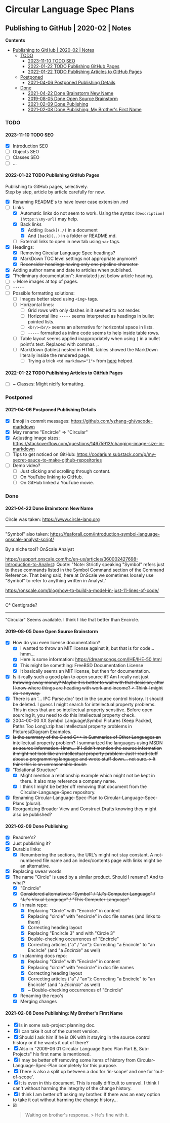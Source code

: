 Circular Language Spec Plans
============================

Publishing to GitHub | 2020-02 | Notes
--------------------------------------

__Contents__

- [Publishing to GitHub | 2020-02 | Notes](#publishing-to-github--2020-02--notes)
    - [TODO](#todo)
        - [2023-11-10 TODO SEO](#2023-11-10-todo-seo)
        - [2022-01-22 TODO Publishing GitHub Pages](#2022-01-22-todo-publishing-github-pages)
        - [2022-01-22 TODO Publishing Articles to GitHub Pages](#2022-01-22-todo-publishing-articles-to-github-pages)
    - [Postponed](#postponed)
        - [2021-04-06 Postponed Publishing Details](#2021-04-06-postponed-publishing-details)
    - [Done](#done)
        - [2021-04-22 Done Brainstorm New Name](#2021-04-22-done-brainstorm-new-name)
        - [2019-08-05 Done Open Source Brainstorm](#2019-08-05-done-open-source-brainstorm)
        - [2021-02-09 Done Publishing](#2021-02-09-done-publishing)
        - [2021-02-08 Done Publishing: My Brother's First Name](#2021-02-08-done-publishing-my-brothers-first-name)

### TODO

#### 2023-11-10 TODO SEO

- [x] Introduction SEO
- [ ] Objects SEO
- [ ] Classes SEO
- [ ] ...

#### 2022-01-22 TODO Publishing GitHub Pages

Publishing to GitHub pages, selectively.  
Step by step, article by article carefully for now.

- [x] Renaming README's to have lower case extension .md
- [ ] Links
    - [x] Automatic links do not seem to work. Using the syntax `[Description](https:\\my-url)` may help.
    - [x] Back links
        - [x] Adding `[back](./)` in a document
        - [x] And `[back](..)` in a folder or README.md.
    - [ ] External links to open in new tab using `<a>` tags.
- [x] Headings:
    - [x] Removing Circular Language Spec headings?
    - [x] MarkDown TOC level settings not appropriate anymore?
    - [x] ~~Reconsider headings having only one pipeline character.~~
- [x] Adding author name and date to articles when published.
- [x] "Preliminary documentation": Annotated just below article heading.
- [ ] ~ More images at top of pages.
- [ ] `-----`
- [ ] Possible formatting solutions:
    - [ ] Images better sized using `<img>` tags.
    - [ ] Horizontal lines:
        - [ ] Grid rows with only dashes in it seemed to not render.
        - [ ] Horizontal line `-----` seems interpreted as headings in bullet pointed lists.
        - [ ] `<br/><br/>` seems an alternative for horizontal space in lists.
        - [ ] `-----` formatted as inline code seems to help inside table rows.
    - [ ] Table layout seems applied inappropriately when using `|` in a bullet point's text. Replaced with commas `,`.
    - [ ] MarkDown (tables) nested in HTML tables showed the MarkDown literally inside the rendered page.
        - [ ] Trying a trick `<td markdown="1">` from <a href="https://stackoverflow.com/questions/15917463/embedding-markdown-in-jekyll-html" target="_blank">here</a> helped.

#### 2022-01-22 TODO Publishing Articles to GitHub Pages

- [ ] ~ Classes: Might nicify formatting.

### Postponed

#### 2021-04-06 Postponed Publishing Details

- [x] Emoji in commit messages: https://github.com/yzhang-gh/vscode-markdown
- [x] May rename "Encircle" => "Circular"
- [x] Adjusting image sizes: https://stackoverflow.com/questions/14675913/changing-image-size-in-markdown
- [ ] Tips to get noticed on GitHub: https://codarium.substack.com/p/my-secret-sauce-to-make-github-repositories
- [ ] Demo video?
    - [ ] Just clicking and scrolling through content.
    - [ ] On YouTube linking to GitHub.
    - [ ] On GitHub linked a YouTube movie.

### Done

#### 2021-04-22 Done Brainstorm New Name

Circle was taken:
https://www.circle-lang.org

-----

"Symbol" also taken:
https://feaforall.com/introduction-symbol-language-onscale-analyst-script/

By a niche tool?
OnScale Analyst

https://support.onscale.com/hc/en-us/articles/360002427698-Introduction-to-Analyst:
Quote: "Note: Strictly speaking "Symbol" refers just to those commands listed in the Symbol Command section of the Command Reference. That being said, here at OnScale we sometimes loosely use "Symbol" to refer to anything written in Analyst."

https://onscale.com/blog/how-to-build-a-model-in-just-11-lines-of-code/

-----

C°
Centigrade?

-----

"Circular"
Seems available.
I think I like that better than Encircle.

#### 2019-08-05 Done Open Source Brainstorm

- [x] How do you even license documentation?
    - [x] I wanted to throw an MIT license against it, but that is for code... hmm...
    - [x] Here is some information: <https://dreamsongs.com/IHE/IHE-50.html> 
    - [x] This might be something: FreeBSD Documentation License
    - [x] It basically seems an MIT license, but then for documentation.
- [x] ~~Is it really such a good plan to open source it? Am I really not just throwing away money? Maybe it is better to wait with that decision, after I know where things are heading with work and income? > Think I might do it anyway.~~
- [x] There is an '... IPC Parse.doc' text in the source control history. It should be deleted. I guess I might search for intellectual property problems. This in docs that are so intellectual property sensitive. Before open sourcing it, you need to do this intellectual property check.
- [x] 2004-00-00 XX    Symbol Language\Symbol Pictures (Keep Packed, Paths Too Long).zip has intellectual property problems in Pictures\Diagram Examples.
- [x] ~~Is the summary of the C and C++ in Summaries of Other Languages an intellectual property problem? I summarized the languages using MSDN as source information. Hmm... If I didn't mention the source information it might not look like an intellectual property problem. Just I read stuff about a programming language and wrote stuff down... not sure. > It think this is an unreasonable doubt.~~
- [x] "Relational Structure"
    - [x] Might mention a relationship example which might not be kept in there. It also may reference a company name.
    - [x] I think I might be better off removing that document from the Circular-Language-Spec repository.
- [x] Renaming Circular-Language-Spec-Plan to Circular-Language-Spec-Plans (plural).
- [x] Reorganizing Broader View and Construct Drafts knowing they might also be published?

#### 2021-02-09 Done Publishing

- [x] Readme's?
- [x] Just publishing it?
- [x] Durable links:
    - [x] Renumbering the sections, the URL's might not stay constant. A not-numbered file name and an index/contents page with links might be an alternative.
- [x] Replacing swear words
- [x] The name "Circle" is used by a similar product. Should I rename? And to what?
    - [x] "Encircle"
    - [x] ~~Considered alternatives: "Symbol" / "JJ's Computer Language" / "JJ's Visual Language" / "This Computer Language".~~
    - [x] In main repo:
        - [x] Replacing "Circle" with "Encircle" in content
        - [x] Replacing "circle" with "encircle" in doc file names (and links to them)
        - [X] Correcting heading layout
        - [x] Replacing "Encircle 3" and with "Circle 3"
        - [x] Double-checking occurrences of "Encircle"
        - [x] Correcting articles ("a" / "an"): Correcting "a Encircle" to "an Encircle" (and "a *Encircle*" as well)
    - [x] In planning docs repo:
        - [x] Replacing "Circle" with "Encircle" in content
        - [x] Replacing "circle" with "encircle" in doc file names
        - [x] Correcting heading layout
        - [x] Correcting articles ("a" / "an"): Correcting "a Encircle" to "an Encircle" (and "a *Encircle*" as well)
        - [x] ~ Double-checking occurrences of "Encircle"
    - [x] Renaming the repo's
    - [x] Merging changes

#### 2021-02-08 Done Publishing: My Brother's First Name

- [x] Is in some sub-project planning doc.
- [x] I can take it out of the current version.
- [x] Should I ask him if he is OK with it staying in the source control history or if he wants it out of there?
- [x] Also in "2009-06 01 Circular Language Spec Plan Part B, Sub-Projects" his first name is mentioned.
- [x] I may be better off removing some items of history from Circular-Language-Spec-Plan completely for this purpose.
- [x] There is also a split up between a doc for 'in-scope' and one for 'out-of-scope'.
- [x] It is even in this document. This is really difficult to unravel. I think I can't without harming the integrity of the change history.
- [x] I think I am better off asking my brother. If there was an easy option to take it out without harming the change history...
- [x] > Waiting on brother's response. > He's fine with it.
